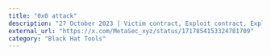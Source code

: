 ```yaml
---
title: "0x0 attack"
description: "27 October 2023 | Victim contract, Exploit contract, Exploit transaction"
external_url: "https://x.com/MetaSec_xyz/status/1717854153324781709"
category: "Black Hat Tools"
---
```

